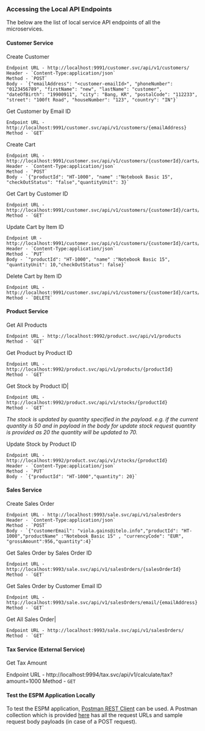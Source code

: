 ### Accessing the Local API Endpoints
The below are the list of local service API endpoints of all the microservices.

#### Customer Service

Create Customer

    Endpoint URL - http://localhost:9991/customer.svc/api/v1/customers/
    Header - `Content-Type:application/json`
    Method - `POST`
    Body - `{"emailAddress": "<customer-emailId>", "phoneNumber": "0123456789", "firstName": "new", "lastName": "customer", "dateOfBirth": "19900911", "city": "Bang, KR", "postalCode": "112233", "street": "100ft Road", "houseNumber": "123", "country": "IN"}`

Get Customer by Email ID

    Endpoint URL - http://localhost:9991/customer.svc/api/v1/customers/{emailAddress} 	
    Method - `GET`

Create Cart

    Endpoint URL - http://localhost:9991/customer.svc/api/v1/customers/{customerId}/carts/
    Header - `Content-Type:application/json`
    Method - `POST`
    Body - `{"productId": "HT-1000", "name" :"Notebook Basic 15", "checkOutStatus": "false","quantityUnit": 3}`     

Get Cart by Customer ID

    Endpoint URL - http://localhost:9991/customer.svc/api/v1/customers/{customerId}/carts/
    Method - `GET`

Update Cart by Item ID

    Endpoint UR - http://localhost:9991/customer.svc/api/v1/customers/{customerId}/carts/{itemId}
    Header - `Content-Type:application/json`
    Method - `PUT`
    Body - `"productId": "HT-1000", "name" :"Notebook Basic 15", "quantityUnit": 10,"checkOutStatus": false}`

Delete Cart by Item ID

    Endpoint URL - http://localhost:9991/customer.svc/api/v1/customers/{customerId}/carts/{itemId}
    Method - `DELETE`

#### Product Service

Get All Products 

    Endpoint URL - http://localhost:9992/product.svc/api/v1/products
    Method - `GET`

Get Product by Product ID 

    Endpoint URL - http://localhost:9992/product.svc/api/v1/products/{productId}
    Method - `GET`       

Get Stock by Product ID|

    Endpoint URL - http://localhost:9992/product.svc/api/v1/stocks/{productId}
    Method - `GET`       

*The stock is updated by quantity specified in the payload. e.g. if the current quantity is 50 and in payload in the body for update stock request quantity is provided as 20 the quantity will be updated to 70.*

Update Stock by Product ID

    Endpoint URL - http://localhost:9992/product.svc/api/v1/stocks/{productId}
    Header - `Content-Type:application/json`
    Method - `PUT`
    Body - `{"productId": "HT-1000","quantity": 20}`     

#### Sales Service

Create Sales Order

    Endpoint URL - http://localhost:9993/sale.svc/api/v1/salesOrders
    Header - `Content-Type:application/json`
    Method - `POST`
    Body - `{"customerEmail": "viola.gains@itelo.info","productId": "HT-1000","productName" :"Notebook Basic 15" , "currencyCode": "EUR", "grossAmount":956,"quantity":4}`     

Get Sales Order by Sales Order ID

    Endpoint URL - http://localhost:9993/sale.svc/api/v1/salesOrders/{salesOrderId}
    Method - `GET`       

Get Sales Order by Customer Email ID

    Endpoint URL - http://localhost:9993/sale.svc/api/v1/salesOrders/email/{emailAddress}
    Method - `GET`       


Get All Sales Order|

    Endpoint URL - http://localhost:9993/sale.svc/api/v1/salesOrders/
    Method - `GET`       

#### Tax Service (External Service)

Get Tax Amount

Endpoint URL - http://localhost:9994/tax.svc/api/v1/calculate/tax?amount=1000
Method - `GET`       

#### Test the ESPM Application Locally
To test the ESPM application, [Postman REST Client](https://www.getpostman.com/apps) can be used. A Postman collection which is provided [here](../../postman-collections/ESPM-LOCAL.postman_collection.json) has all the request URLs and sample request body payloads (in case of a POST request).
